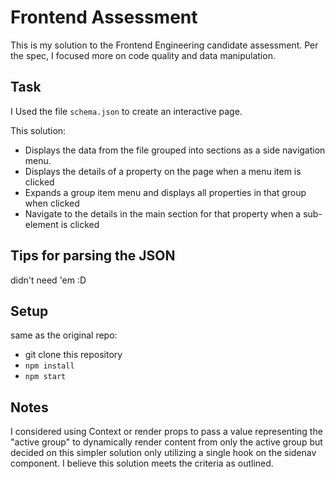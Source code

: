 # Frontend Assessment

This is my solution to the Frontend Engineering candidate assessment. Per the spec, I focused more on code quality and data manipulation.

## Task

I Used the file `schema.json` to create an interactive page.

This solution:

- Displays the data from the file grouped into sections as a side navigation menu.
- Displays the details of a property on the page when a menu item is clicked
- Expands a group item menu and displays all properties in that group when clicked
- Navigate to the details in the main section for that property when a sub-element is clicked

## Tips for parsing the JSON

didn't need 'em :D

## Setup

same as the original repo:

- git clone this repository
- `npm install`
- `npm start`

## Notes

I considered using Context or render props to pass a value representing the "active group" to dynamically render content from only the active group but decided on this simpler solution only utilizing a single hook on the sidenav component. I believe this solution meets the criteria as outlined.
